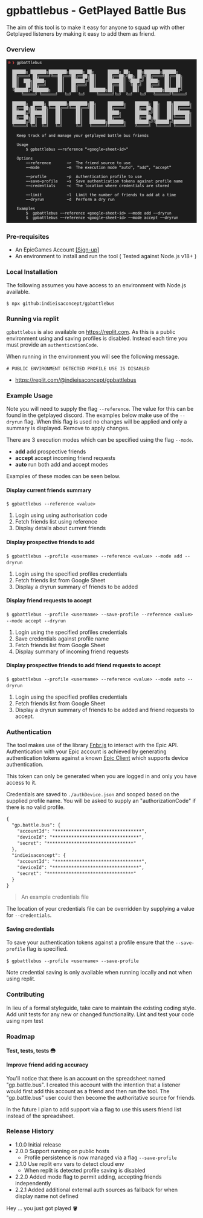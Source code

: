 # gpbattlebus - GetPlayed Battle Bus

The aim of this tool is to make it easy for anyone to squad up with other Getplayed listeners by making it easy to add them as friend.

### Overview

!["A screenshot taken of a terminal showing the gpbattlebus help screen"](./resources/help.png)

### Pre-requisites

- An EpicGames Account [\[Sign-up\]](https://www.epicgames.com/id/register)
- An environment to install and run the tool ( Tested against Node.js v18+ )

### Local Installation

The following assumes you have access to an environment with Node.js available.

```
$ npx github:indieisaconcept/gpbattlebus
```

### Running via replit

`gpbattlebus` is also available on https://replit.com. As this is a public environment using and saving profiles is disabled. Instead each time you must provide an `authenticationCode`.

When running in the environment you will see the following message.

`# PUBLIC ENVIRONMENT DETECTED PROFILE USE IS DISABLED`

- https://replit.com/@indieisaconcept/gpbattlebus

### Example Usage

Note you will need to supply the flag `--reference`. The value for this can be found in the getplayed discord. The examples below make use of the `--dryrun` flag. When this flag is used no changes will be applied and only a summary is displayed. Remove to apply changes.

There are 3 execution modes which can be specified using the flag `--mode`.

- **add** add prospective friends
- **accept** accept incoming friend requests
- **auto** run both add and accept modes

Examples of these modes can be seen below.

#### Display current friends summary

`$ gpbattlebus --reference <value>`

1. Login using using authorisation code
2. Fetch friends list using reference
3. Display details about current friends

#### Display prospective friends to add

`$ gpbattlebus --profile <username> --reference <value> --mode add --dryrun`

1. Login using the specified profiles credentials
2. Fetch friends list from Google Sheet
3. Display a dryrun summary of friends to be added

#### Display friend requests to accept

`$ gpbattlebus --profile <username> --save-profile --reference <value> --mode accept --dryrun`

1. Login using the specified profiles credentials
2. Save credentials against profile name
3. Fetch friends list from Google Sheet
4. Display summary of incoming friend requests

#### Display prospective friends to add friend requests to accept

`$ gpbattlebus --profile <username> --reference <value> --mode auto --dryrun`

1. Login using the specified profiles credentials
2. Fetch friends list from Google Sheet
3. Display a dryrun summary of friends to be added and friend requests to accept.

### Authentication

The tool makes use of the library [Fnbr.js](https://fnbr.js.org/) to interact with the Epic API. Authentication with your Epic account is achieved by generating authentication tokens against a known [Epic Client](https://github.com/fnbrjs/fnbr.js/blob/main/resources/AuthClients.ts) which supports device authentication.

This token can only be generated when you are logged in and only you have access to it.

Credentials are saved to `./authDevice.json` and scoped based on the supplied profile name. You will be asked to supply an "authorizationCode" if there is no valid profile.

```
{
  "gp.battle.bus": {
    "accountId": "********************************",
    "deviceId": "********************************",
    "secret": "********************************"
  },
  "indieisaconcept": {
    "accountId": "********************************",
    "deviceId": "********************************",
    "secret": "********************************"
  }
}
```

> An example credentials file

The location of your credentials file can be overridden by supplying a value for `--credentials`.

#### Saving credentials

To save your authentication tokens against a profile ensure that the `--save-profile` flag is specified.

`$ gpbattlebus --profile <username> --save-profile`

Note credential saving is only available when running locally and not when using replit.

### Contributing

In lieu of a formal styleguide, take care to maintain the existing coding style. Add unit tests for any new or changed functionality. Lint and test your code using npm test

### Roadmap

#### Test, tests, tests 😳

#### Improve friend adding accuracy

You'll notice that there is an account on the spreadsheet named "gp.battle.bus". I created this account with the intention that a listener would first add this account as a friend and then run the tool. The "gp.battle.bus" user could then become the authoritative source for friends.

In the future I plan to add support via a flag to use this users friend list instead of the spreadsheet.

### Release History

- 1.0.0 Initial release
- 2.0.0 Support running on public hosts
  - Profile persistence is now managed via a flag `--save-profile`
- 2.1.0 Use replit env vars to detect cloud env
  - When replit is detected profile saving is disabled
- 2.2.0 Added mode flag to permit adding, accepting friends independently
- 2.2.1 Added additional external auth sources as fallback for when display name not defined

Hey ... you just got played 🪣
